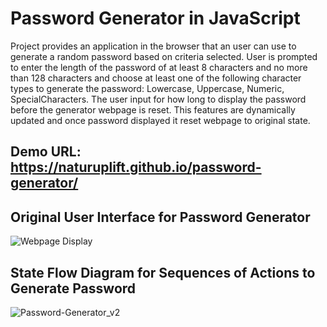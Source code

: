 # Password Generator in JavaScript

Project provides an application in the browser that an user can use to generate a random password based on criteria selected. User is prompted to enter the length of the password of at least 8 characters and no more than 128 characters and choose at least one of the following character types to generate the password: Lowercase, Uppercase, Numeric, SpecialCharacters. The user input for how long to display the password before the generator webpage is reset. This features are dynamically updated and once password displayed it reset webpage to original state.

## Demo URL: https://naturuplift.github.io/password-generator/

## Original User Interface for Password Generator
![Webpage Display](https://github.com/naturuplift/password-generator/assets/23546356/8b13689b-a196-477e-a311-483ef9e040fa)



## State Flow Diagram for Sequences of Actions to Generate Password

![Password-Generator_v2](https://github.com/naturuplift/password-generator/assets/23546356/8040efc9-da89-436d-be66-115c5c50f2a8)
